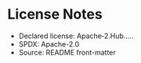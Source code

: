 # License Notes

- Declared license: Apache‑2.Hub…..
- SPDX: Apache-2.0
- Source: README front-matter